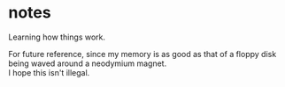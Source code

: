 # notes
Learning how things work.

For future reference, since my memory is as good as that of a floppy disk being waved around a neodymium magnet.  
I hope this isn't illegal.
